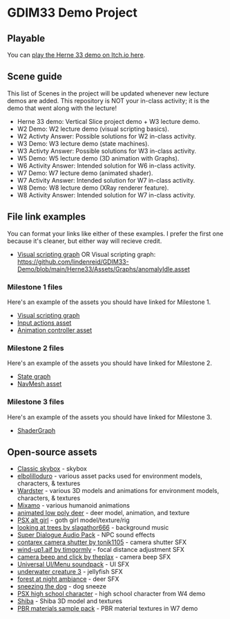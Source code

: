 # GDIM33 Demo Project
## Playable
You can [play the Herne 33 demo on Itch.io here](https://outofmanna.itch.io/herne-33).
## Scene guide
This list of Scenes in the project will be updated whenever new lecture demos are added. This repository is NOT your in-class activity; it is the demo that went along with the lecture!
- Herne 33 demo: Vertical Slice project demo + W3 lecture demo.
- W2 Demo: W2 lecture demo (visual scripting basics).
- W2 Activty Answer: Possible solutions for W2 in-class activity.
- W3 Demo: W3 lecture demo (state machines).
- W3 Activty Answer: Possible solutions for W3 in-class activity.
- W5 Demo: W5 lecture demo (3D animation with Graphs).
- W6 Activity Answer: Intended solution for W6 in-class activity.
- W7 Demo: W7 lecture demo (animated shader).
- W7 Activity Answer: Intended solution for W7 in-class activity.
- W8 Demo: W8 lecture demo (XRay renderer feature).
- W8 Activity Answer: Intended solution for W7 in-class activity.
## File link examples
You can format your links like either of these examples. I prefer the first one because it's cleaner, but either way will recieve credit.
- [Visual scripting graph](https://github.com/lindenreid/GDIM33-Demo/blob/main/Herne33/Assets/Graphs/anomalyIdle.asset)
OR 
Visual scripting graph: https://github.com/lindenreid/GDIM33-Demo/blob/main/Herne33/Assets/Graphs/anomalyIdle.asset
### Milestone 1 files
Here's an example of the assets you should have linked for Milestone 1.
- [Visual scripting graph](https://github.com/lindenreid/GDIM33-Demo/blob/main/Herne33/Assets/Graphs/anomalyIdle.asset)
- [Input actions asset](https://github.com/lindenreid/GDIM33-Demo/blob/main/Herne33/Assets/Input/playerInput.inputactions)
- [Animation controller asset](https://github.com/lindenreid/GDIM33-Demo/blob/main/Herne33/Assets/Models/deer/source/DeerAnimator.controller)
### Milestone 2 files
Here's an example of the assets you should have linked for Milestone 2.
- [State graph](https://github.com/lindenreid/GDIM33-Demo/blob/main/Herne33/Assets/Graphs/anomaly.asset)
- [NavMesh asset](https://github.com/lindenreid/GDIM33-Demo/blob/main/Herne33/Assets/Scenes/Main/Main/NavMesh-NavMesh%20Surface.asset)
### Milestone 3 files
Here's an example of the assets you should have linked for Milestone 3.
- [ShaderGraph](https://github.com/lindenreid/GDIM33-Demo/blob/main/Herne33/Assets/DemoStuff/Shaders%20W7/BasicLighting.shadergraph)
## Open-source assets
- [Classic skybox](https://assetstore.unity.com/packages/2d/textures-materials/sky/classic-skybox-24923) - skybox
- [elbolilloduro](https://elbolilloduro.itch.io/) - various asset packs used for environment models, characters, & textures
- [Wardster](https://sketchfab.com/WardsterSAW/models) - various 3D models and animations for environment models, characters, & textures
- [Mixamo](https://www.mixamo.com/) - various humanoid animations
- [animated low poly deer](https://sketchfab.com/3d-models/animated-low-poly-deer-game-ready-f1728b72d85b4b8e944d0e3973cc277d) - deer model, animation, and texture
- [PSX alt girl](https://sketchfab.com/3d-models/psx-alt-girl-07986f66480e46a8a8182adb35d6e7e8) - goth girl model/texture/rig
- [looking at trees by slagathor666](https://freesound.org/people/slagathor666/sounds/787808/) - background music
- [Super Dialogue Audio Pack](https://dillonbecker.itch.io/sdap) - NPC sound effects
- [contarex camera shutter by tonik1105](https://freesound.org/people/Tonik1105/sounds/520684/) - camera shutter SFX
- [wind-up1.aif by timgormly](https://freesound.org/people/timgormly/sounds/162801/) - focal distance adjustment SFX
- [camera beep and click by theplax](https://freesound.org/people/theplax/sounds/624936/) - camera beep SFX
- [Universal UI/Menu soundpack](https://cyrex-studios.itch.io/universal-ui-soundpack) - UI SFX
- [underwater creature 3](https://freesound.org/people/xinaesthete/sounds/121221/) - jellyfish SFX
- [forest at night ambiance](https://freesound.org/people/timothyd4y/sounds/587907/) - deer SFX
- [sneezing the dog](https://freesound.org/people/blukotek/sounds/424949/) - dog sneeze
- [PSX high school character](https://sketchfab.com/3d-models/ps1-psx-high-school-character-d96f74f0dc6f49559083c110fef37e2f) - high school character from W4 demo
- [Shiba](https://sketchfab.com/3d-models/shiba-faef9fe5ace445e7b2989d1c1ece361c) - Shiba 3D model and textures
- [PBR materials sample pack](https://assetstore.unity.com/packages/package/40112) - PBR material textures in W7 demo